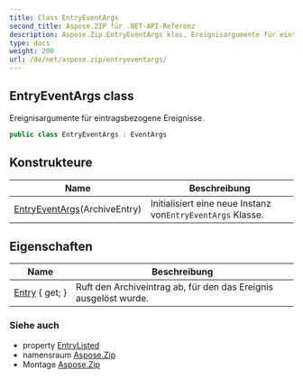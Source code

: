 ```yaml
---
title: Class EntryEventArgs
second_title: Aspose.ZIP für .NET-API-Referenz
description: Aspose.Zip.EntryEventArgs klas. Ereignisargumente für eintragsbezogene Ereignisse.
type: docs
weight: 200
url: /de/net/aspose.zip/entryeventargs/
---
```

## EntryEventArgs class

Ereignisargumente für eintragsbezogene Ereignisse.

```csharp
public class EntryEventArgs : EventArgs
```

## Konstrukteure

| Name | Beschreibung |
| --- | --- |
| [EntryEventArgs](entryeventargs/)(ArchiveEntry) | Initialisiert eine neue Instanz von`EntryEventArgs` Klasse. |

## Eigenschaften

| Name | Beschreibung |
| --- | --- |
| [Entry](../../aspose.zip/entryeventargs/entry/) { get; } | Ruft den Archiveintrag ab, für den das Ereignis ausgelöst wurde. |

### Siehe auch

* property [EntryListed](../archiveloadoptions/entrylisted/)
* namensraum [Aspose.Zip](../../aspose.zip/)
* Montage [Aspose.Zip](../../)



